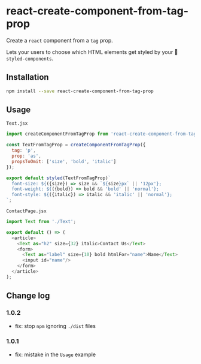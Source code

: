 # react-create-component-from-tag-prop

Create a `react` component from a `tag` prop.

Lets your users to choose which HTML elements get styled by your 💅 `styled-components`.

## Installation

```bash
npm install --save react-create-component-from-tag-prop
```

## Usage

`Text.jsx`
```js
import createComponentFromTagProp from 'react-create-component-from-tag-prop';

const TextFromTagProp = createComponentFromTagProp({
  tag: 'p',
  prop: 'as',
  propsToOmit: ['size', 'bold', 'italic']
});

export default styled(TextFromTagProp)`
  font-size: ${({size}) => size && `${size}px` || '12px'};
  font-weight: ${({bold}) => bold && 'bold' || 'normal'};
  font-style: ${({italic}) => italic && 'italic' || 'normal'};
`;

```

`ContactPage.jsx`
```js
import Text from './Text';

export default () => (
  <article>
    <Text as="h2" size={32} italic>Contact Us</Text>
    <form>
      <Text as="label" size={10} bold htmlFor="name">Name</Text>
      <input id="name"/>
    </form>
  </article>
);

```

## Change log

### 1.0.2

- fix: stop `npm` ignoring `./dist` files

### 1.0.1

- fix: mistake in the `Usage` example
